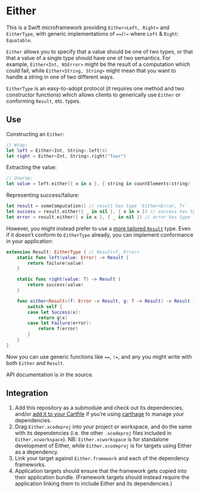 # Either

This is a Swift microframework providing `Either<Left, Right>` and `EitherType`, with generic implementations of `==`/`!=` where `Left` & `Right`: `Equatable`.

`Either` allows you to specify that a value should be one of two types, or that that a value of a single type should have one of two semantics. For example, `Either<Int, NSError>` might be the result of a computation which could fail, while `Either<String, String>` might mean that you want to handle a string in one of two different ways.

`EitherType` is an easy-to-adopt protocol (it requires one method and two constructor functions) which allows clients to generically use `Either` or conforming `Result`, etc. types.


## Use

Constructing an `Either`:

```swift
// Wrap:
let left = Either<Int, String>.left(4)
let right = Either<Int, String>.right("four")
```

Extracting the value:

```swift
// Unwrap:
let value = left.either({ x in x }, { string in countElements(string) })
```

Representing success/failure:

```swift
let result = someComputation() // result has type `Either<Error, T>`
let success = result.either({ _ in nil }, { x in x }) // success has type `T?`
let error = result.either({ x in x }, { _ in nil }) // error has type `Error?`
```

However, you might instead prefer to use a [more tailored `Result`](https://github.com/LlamaKit/LlamaKit) type. Even if it doesn’t conform to `EitherType` already, you can implement conformance in your application:

```swift
extension Result: EitherType { // Result<T, Error>
	static func left(value: Error) -> Result {
		return failure(value)
	}

	static func right(value: T) -> Result {
		return success(value)
	}

	func either<Result>(f: Error -> Result, g: T -> Result) -> Result {
		switch self {
		case let Success(x):
			return g(x)
		case let Failure(error):
			return f(error)
		}
	}
}
```

Now you can use generic functions like `==`, `!=`, and any you might write with both `Either` and `Result`.

API documentation is in the source.


## Integration

1. Add this repository as a submodule and check out its dependencies, and/or [add it to your Cartfile](https://github.com/Carthage/Carthage/blob/master/Documentation/Artifacts.md#cartfile) if you’re using [carthage](https://github.com/Carthage/Carthage/) to manage your dependencies.
2. Drag `Either.xcodeproj` into your project or workspace, and do the same with its dependencies (i.e. the other `.xcodeproj` files included in `Either.xcworkspace`). NB: `Either.xcworkspace` is for standalone development of Either, while `Either.xcodeproj` is for targets using Either as a dependency.
3. Link your target against `Either.framework` and each of the dependency frameworks.
4. Application targets should ensure that the framework gets copied into their application bundle. (Framework targets should instead require the application linking them to include Either and its dependencies.)
